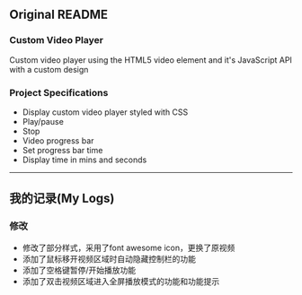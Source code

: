 ## Original README

### Custom Video Player

Custom video player using the HTML5 video element and it's JavaScript API with a custom design

### Project Specifications

- Display custom video player styled with CSS
- Play/pause
- Stop
- Video progress bar
- Set progress bar time
- Display time in mins and seconds

----
## 我的记录(My Logs)

### 修改
- 修改了部分样式，采用了font awesome icon，更换了原视频
- 添加了鼠标移开视频区域时自动隐藏控制栏的功能
- 添加了空格键暂停/开始播放功能
- 添加了双击视频区域进入全屏播放模式的功能和功能提示
